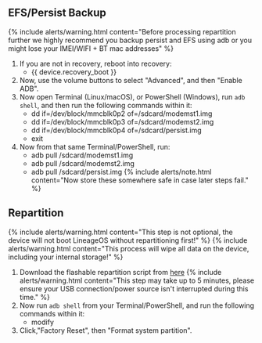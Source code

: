 ## EFS/Persist Backup

{% include alerts/warning.html content="Before processing repartition further we highly recommend you backup persist and EFS using adb or you might lose your IMEI/WIFI + BT mac addresses" %}
1. If you are not in recovery, reboot into recovery:
    * {{ device.recovery_boot }}
2. Now, use the volume buttons to select "Advanced", and then "Enable ADB".
3. Now open Terminal (Linux/macOS), or PowerShell (Windows), run `adb shell`, and then run the following commands within it:
    - dd if=/dev/block/mmcblk0p2 of=/sdcard/modemst1.img
    - dd if=/dev/block/mmcblk0p3 of=/sdcard/modemst2.img
    - dd if=/dev/block/mmcblk0p4 of=/sdcard/persist.img
    - exit
4. Now from that same Terminal/PowerShell, run:
    - adb pull /sdcard/modemst1.img
    - adb pull /sdcard/modemst2.img
    - adb pull /sdcard/persist.img
{% include alerts/note.html content="Now store these somewhere safe in case later steps fail." %}

## Repartition
{% include alerts/warning.html content="This step is not optional, the device will not boot LineageOS without repartitioning first!" %}
{% include alerts/warning.html content="This process will wipe all data on the device, including your internal storage!" %}
1. Download the flashable repartition script from [here](https://get.xda-developers.com/dl/2/9/1/7/5/flo-deb_clamor_repartition.zip?key=NMadx0TkxkvAxZ6d-a9nUw&ts=1605907771)
{% include alerts/warning.html content="This step may take up to 5 minutes, please ensure your USB connection/power source isn't interrupted during this time." %}
2. Now run `adb shell` from your Terminal/PowerShell, and run the following commands within it:
    - modify
3. Click,"Factory Reset", then "Format system partition".